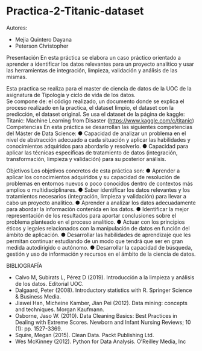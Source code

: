 # Practica-2-Titanic-dataset
Autores: 
- Mejia Quintero Dayana
- Peterson Christopher
 

Presentación
En esta práctica se elabora un caso práctico orientado a aprender a identificar los datos relevantes para un proyecto analítico y usar las herramientas de integración, limpieza, validación
y análisis de las mismas.

Esta practica se realiza para el master de ciencia de datos de la UOC de la asignatura de Tipología y ciclo de vida de los datos.  
Se compone de: el código realizado, un documento donde se explica el proceso realizado en la practica, el dataset limpio, el dataset con la predicción, el dataset original.
Se usa el dataset de la página de kaggle: Titanic: Machine Learning from Disaster (https://www.kaggle.com/c/titanic)
Competencias
En esta práctica se desarrollan las siguientes competencias del Máster de Data Science:
● Capacidad de analizar un problema en el nivel de abstracción adecuado a cada situación y aplicar las habilidades y conocimientos adquiridos para abordarlo y resolverlo.
● Capacidad para aplicar las técnicas específicas de tratamiento de datos (integración, transformación, limpieza y validación) para su posterior análisis.

Objetivos
Los objetivos concretos de esta práctica son:
● Aprender a aplicar los conocimientos adquiridos y su capacidad de resolución de problemas en entornos nuevos o poco conocidos dentro de contextos más amplios o
multidisciplinares.
● Saber identificar los datos relevantes y los tratamientos necesarios (integración, limpieza y validación) para llevar a cabo un proyecto analítico.
● Aprender a analizar los datos adecuadamente para abordar la información contenida en los datos.
● Identificar la mejor representación de los resultados para aportar conclusiones sobre el problema planteado en el proceso analítico.
● Actuar con los principios éticos y legales relacionados con la manipulación de datos en función del ámbito de aplicación.
● Desarrollar las habilidades de aprendizaje que les permitan continuar estudiando de un modo que tendrá que ser en gran medida autodirigido o autónomo.
● Desarrollar la capacidad de búsqueda, gestión y uso de información y recursos en el ámbito de la ciencia de datos. 

BIBLIOGRAFÍA

- Calvo M, Subirats L, Pérez D (2019). Introducción a la limpieza y análisis de los datos. Editorial UOC.
- Dalgaard, Peter (2008). Introductory statistics with R. Springer Science & Business Media.
- Jiawei Han, Micheine Kamber, Jian Pei (2012). Data mining: concepts and techniques. Morgan Kaufmann.
- Osborne, Jaso W. (2010). Data Cleaning Basics: Best Practices in Dealing with Extreme Scores. Newborn and Infant Nursing Reviews; 10 (1): pp. 1527-3369.
- Squire, Megan (2015). Clean Data. Packt Publishing Ltd.
- Wes McKinney (2012). Python for Data Analysis. O’Reilley Media, Inc
